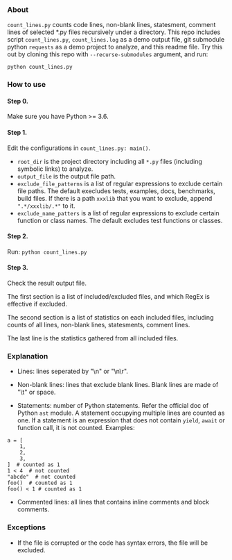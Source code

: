 ### About

`count_lines.py` counts code lines, non-blank lines, statesment, comment lines of selected *.py files recursively under a directory. This repo includes script `count_lines.py`, `count_lines.log` as a demo output file, git submodule python `requests` as a demo project to analyze, and this readme file. Try this out by cloning this repo with `--recurse-submodules` argument, and run:

```
python count_lines.py
```

### How to use
#### Step 0.

Make sure you have Python >= 3.6.

#### Step 1.
Edit the configurations in `count_lines.py: main()`.

* `root_dir` is the project directory including all `*.py` files (including symbolic links) to analyze.
* `output_file` is the output file path.
* `exclude_file_patterns` is a list of regular expressions to exclude certain file paths. The default execludes tests, examples, docs, benchmarks, build files. If there is a path `xxxlib` that you want to exclude, append `".*/xxxlib/.*"` to it.
* `exclude_name_patters` is a list of regular expressions to exclude certain function or class names. The default excludes test functions or classes.

#### Step 2.
Run: `python count_lines.py`

#### Step 3.
Check the result output file.

The first section is a list of included/excluded files, and which RegEx is effective if excluded.

The second section is a list of statistics on each included files, including counts of all lines, non-blank lines, statesments, comment lines.

The last line is the statistics gathered from all included files.

### Explanation

* Lines: lines seperated by "\n" or "\n\r".

* Non-blank lines: lines that exclude blank lines. Blank lines are made of "\t" or space.

* Statements: number of Python statements. Refer the official doc of Python `ast` module. A statement occupying multiple lines are counted as one. If a statement is an expression that does not contain `yield`, `await` or function call, it is not counted. Examples:

```
a = [
	1,
	2,
	3,
]  # counted as 1
1 < 4  # not counted
"abcde"  # not counted
foo()  # counted as 1
foo() < 1 # counted as 1
```

* Commented lines: all lines that contains inline comments and block comments.

### Exceptions

* If the file is corrupted or the code has syntax errors, the file will be excluded.
